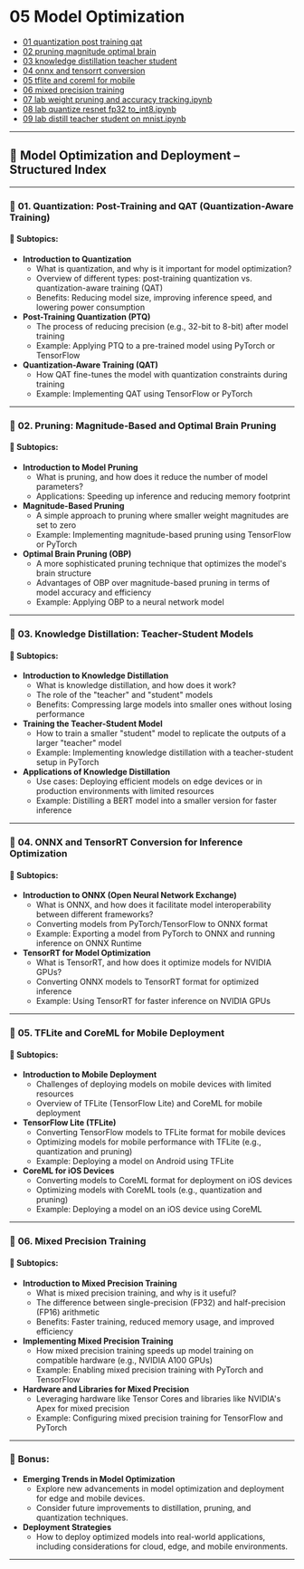 # 05 Model Optimization

- [01 quantization post training qat](./01_quantization_post_training_qat.ipynb)
- [02 pruning magnitude optimal brain](./02_pruning_magnitude_optimal_brain.ipynb)
- [03 knowledge distillation teacher student](./03_knowledge_distillation_teacher_student.ipynb)
- [04 onnx and tensorrt conversion](./04_onnx_and_tensorrt_conversion.ipynb)
- [05 tflite and coreml for mobile](./05_tflite_and_coreml_for_mobile.ipynb)
- [06 mixed precision training](./06_mixed_precision_training.ipynb)
- [ 07 lab weight pruning and accuracy tracking.ipynb ](./07_lab_weight_pruning_and_accuracy_tracking.ipynb)  
- [ 08 lab quantize resnet fp32 to_int8.ipynb ](./08_lab_quantize_resnet_fp32_to_int8.ipynb)  
- [ 09 lab distill teacher student on mnist.ipynb ](./09_lab_distill_teacher_student_on_mnist.ipynb)  
---

## 📘 **Model Optimization and Deployment – Structured Index**

---

### 🧩 **01. Quantization: Post-Training and QAT (Quantization-Aware Training)**

#### 📌 **Subtopics:**
- **Introduction to Quantization**
  - What is quantization, and why is it important for model optimization?
  - Overview of different types: post-training quantization vs. quantization-aware training (QAT)
  - Benefits: Reducing model size, improving inference speed, and lowering power consumption
- **Post-Training Quantization (PTQ)**
  - The process of reducing precision (e.g., 32-bit to 8-bit) after model training
  - Example: Applying PTQ to a pre-trained model using PyTorch or TensorFlow
- **Quantization-Aware Training (QAT)**
  - How QAT fine-tunes the model with quantization constraints during training
  - Example: Implementing QAT using TensorFlow or PyTorch

---

### 🧩 **02. Pruning: Magnitude-Based and Optimal Brain Pruning**

#### 📌 **Subtopics:**
- **Introduction to Model Pruning**
  - What is pruning, and how does it reduce the number of model parameters?
  - Applications: Speeding up inference and reducing memory footprint
- **Magnitude-Based Pruning**
  - A simple approach to pruning where smaller weight magnitudes are set to zero
  - Example: Implementing magnitude-based pruning using TensorFlow or PyTorch
- **Optimal Brain Pruning (OBP)**
  - A more sophisticated pruning technique that optimizes the model's brain structure
  - Advantages of OBP over magnitude-based pruning in terms of model accuracy and efficiency
  - Example: Applying OBP to a neural network model

---

### 🧩 **03. Knowledge Distillation: Teacher-Student Models**

#### 📌 **Subtopics:**
- **Introduction to Knowledge Distillation**
  - What is knowledge distillation, and how does it work?
  - The role of the "teacher" and "student" models
  - Benefits: Compressing large models into smaller ones without losing performance
- **Training the Teacher-Student Model**
  - How to train a smaller "student" model to replicate the outputs of a larger "teacher" model
  - Example: Implementing knowledge distillation with a teacher-student setup in PyTorch
- **Applications of Knowledge Distillation**
  - Use cases: Deploying efficient models on edge devices or in production environments with limited resources
  - Example: Distilling a BERT model into a smaller version for faster inference

---

### 🧩 **04. ONNX and TensorRT Conversion for Inference Optimization**

#### 📌 **Subtopics:**
- **Introduction to ONNX (Open Neural Network Exchange)**
  - What is ONNX, and how does it facilitate model interoperability between different frameworks?
  - Converting models from PyTorch/TensorFlow to ONNX format
  - Example: Exporting a model from PyTorch to ONNX and running inference on ONNX Runtime
- **TensorRT for Model Optimization**
  - What is TensorRT, and how does it optimize models for NVIDIA GPUs?
  - Converting ONNX models to TensorRT format for optimized inference
  - Example: Using TensorRT for faster inference on NVIDIA GPUs

---

### 🧩 **05. TFLite and CoreML for Mobile Deployment**

#### 📌 **Subtopics:**
- **Introduction to Mobile Deployment**
  - Challenges of deploying models on mobile devices with limited resources
  - Overview of TFLite (TensorFlow Lite) and CoreML for mobile deployment
- **TensorFlow Lite (TFLite)**
  - Converting TensorFlow models to TFLite format for mobile devices
  - Optimizing models for mobile performance with TFLite (e.g., quantization and pruning)
  - Example: Deploying a model on Android using TFLite
- **CoreML for iOS Devices**
  - Converting models to CoreML format for deployment on iOS devices
  - Optimizing models with CoreML tools (e.g., quantization and pruning)
  - Example: Deploying a model on an iOS device using CoreML

---

### 🧩 **06. Mixed Precision Training**

#### 📌 **Subtopics:**
- **Introduction to Mixed Precision Training**
  - What is mixed precision training, and why is it useful?
  - The difference between single-precision (FP32) and half-precision (FP16) arithmetic
  - Benefits: Faster training, reduced memory usage, and improved efficiency
- **Implementing Mixed Precision Training**
  - How mixed precision training speeds up model training on compatible hardware (e.g., NVIDIA A100 GPUs)
  - Example: Enabling mixed precision training with PyTorch and TensorFlow
- **Hardware and Libraries for Mixed Precision**
  - Leveraging hardware like Tensor Cores and libraries like NVIDIA's Apex for mixed precision
  - Example: Configuring mixed precision training for TensorFlow and PyTorch

---

### 🧠 **Bonus:**
- **Emerging Trends in Model Optimization**
  - Explore new advancements in model optimization and deployment for edge and mobile devices.
  - Consider future improvements to distillation, pruning, and quantization techniques.
- **Deployment Strategies**
  - How to deploy optimized models into real-world applications, including considerations for cloud, edge, and mobile environments.

---
